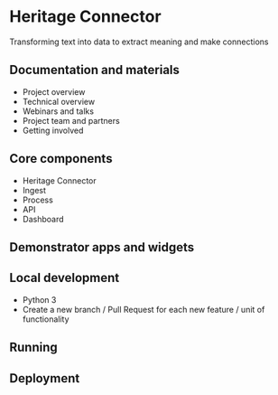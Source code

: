 # Heritage Connector

Transforming text into data to extract meaning and make connections

## Documentation and materials

- Project overview
- Technical overview
- Webinars and talks
- Project team and partners
- Getting involved

## Core components

- Heritage Connector
- Ingest
- Process
- API
- Dashboard

## Demonstrator apps and widgets


## Local development

- Python 3
- Create a new branch / Pull Request for each new feature / unit of functionality

## Running

## Deployment

